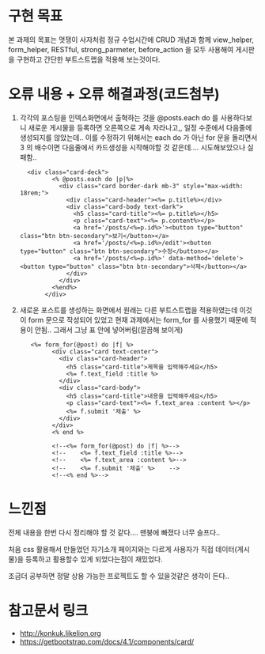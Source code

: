 # 구현 목표
  본 과제의 목표는 멋쟁이 사자처럼 정규 수업시간에 CRUD 개념과 함께 view_helper, form_helper, RESTful, strong_parmeter, before_action 을 모두 사용해여 게시판을 구현하고 간단한 부트스트랩을 적용해 보는것이다.
  
# 오류 내용 + 오류 해결과정(코드첨부)
1. 각각의 포스팅을 인덱스화면에서 출혁하는 것을 @posts.each do 를 사용하다보니 새로운 게시물을 등록하면 오른쪽으로 게속 자라나고,, 일정 수준에서 다음줄에 생성되지를 않았는데.. 이를 수정하기 위해서는 each do 가 아닌 for 문을 돌리면서 3 의 배수이면 다음줄에서 카드생성을 시작해야할 것 같은데.... 시도해보았으나 실패함..

         <div class="card-deck">
                <% @posts.each do |p|%>
                  <div class="card border-dark mb-3" style="max-width: 18rem;">
                    <div class="card-header"><%= p.title%></div>
                    <div class="card-body text-dark">
                      <h5 class="card-title"><%= p.title%></h5>
                      <p class="card-text"><%= p.content%></p>
                      <a href='/posts/<%=p.id%>'><button type="button" class="btn btn-secondary">보기</button></a>
                      <a href='/posts/<%=p.id%>/edit'><button type="button" class="btn btn-secondary">수정</button></a>
                      <a href='/posts/<%=p.id%>' data-method='delete'><button type="button" class="btn btn-secondary">삭제</button></a>
                    </div>
                  </div>
                <%end%>
              </div>


2. 새로운 포스트를 생성하는 화면에서 원래는 다른 부트스트랩을 적용하였는데 이것이 form 문으로 작성되어 있었고 현재 과제에서는 form_for 를 사용했기 때문에 적용이 안됨.. 그래서 그냥 표 안에 넣어버림(깔끔해 보이게)

          <%= form_for(@post) do |f| %>
                <div class="card text-center">
                  <div class="card-header">
                    <h5 class="card-title">제목을 입력해주세요</h5>
                    <%= f.text_field :title %>
                  </div>
                  <div class="card-body">
                    <h5 class="card-title">내용을 입력해주세요</h5>
                    <p class="card-text"><%= f.text_area :content %></p>
                    <%= f.submit '제출' %>
                  </div>
                </div>
                <% end %>

                <!--<%= form_for(@post) do |f| %>-->
                <!--    <%= f.text_field :title %>-->
                <!--    <%= f.text_area :content %>-->
                <!--    <%= f.submit '제출' %>    -->
                <!--<% end %>-->

# 느낀점 
 전체 내용을 한번 다시 정리해야 할 것 같다.... 
 맨붕에 빠졌다 너무 슬프다..
 
 처음 css 활용해서 만들었던 자기소개 페이지와는 다르게 사용자가 직접 데이터(게시물)을 등록하고 활용할수 있게 되었다는점이 재밌었다.
 
 조금더 공부하면 정말 상용 가능한 프로젝트도 할 수 있을것같은 생각이 든다..


# 참고문서 링크
- http://konkuk.likelion.org
- https://getbootstrap.com/docs/4.1/components/card/